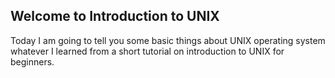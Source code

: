## Welcome to Introduction to UNIX 

  Today I am going to tell you some basic things about UNIX operating system whatever I learned from a short tutorial on introduction to UNIX for beginners.


